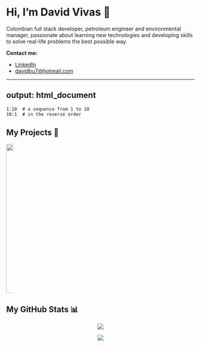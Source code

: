 
# Hi, I’m David Vivas 👋  
  
Colombian full stack developer, petroleum engineer and environmental manager, passionate about learning new technologies and developing skills to solve real-life problems the best possible way.

**Contact me:**
- [LinkedIn](https://www.linkedin.com/in/christiandavidvivas7/)
- davidbu7@hotmail.com

---
output: html_document
---

```{r attr.source="style='display:inline-block;'", collapse=TRUE}
1:10  # a sequence from 1 to 10
10:1  # in the reverse order
```


## My Projects :construction_worker:

<div align=center style="width:20px;">  
  <a href="http://157.245.138.252/">
    <img width="400" src="https://i.postimg.cc/DzX9y3w5/Captura-de-Pantalla-2021-06-27-a-la-s-12-08-04-a-m.png" />
  </a>
</div>
  
## My GitHub Stats 📊
 
<div align=center>  
  <a href="https://github.com/Davidohiv7/convoychat">
    <img align="center" src="https://github-readme-stats.vercel.app/api/top-langs/?username=Davidohiv7" />
  </a>
</div>

<div> <p></p> </div>

<div align=center>  
  <a href="https://github.com/Davidohiv7/github-readme-stats">
    <img align="center" src="https://github-readme-stats.vercel.app/api?username=Davidohiv7&count_private=true&show_icons=true" />
  </a>
</div>
  

